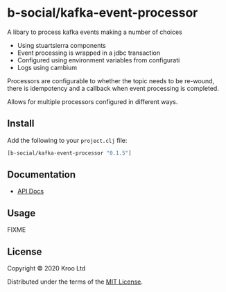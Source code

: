 # b-social/kafka-event-processor

A libary to process kafka events making a number of choices

- Using stuartsierra components
- Event processing is wrapped in a jdbc transaction   
- Configured using environment variables from configurati
- Logs using cambium

Processors are configurable to whether the topic needs to be re-wound, there is idempotency and a callback when event processing is completed.

Allows for multiple processors configured in different ways. 

## Install

Add the following to your `project.clj` file:

```clj
[b-social/kafka-event-processor "0.1.5"]
```

## Documentation

* [API Docs](http://b-social.github.io/kafka-event-processor)

## Usage

FIXME

## License

Copyright © 2020 Kroo Ltd

Distributed under the terms of the 
[MIT License](http://opensource.org/licenses/MIT).
